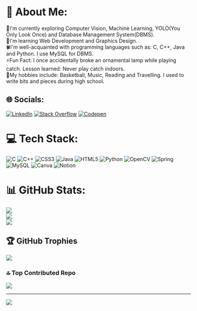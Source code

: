 # 💫 About Me:
🔭I'm currently exploring Computer Vision, Machine Learning, YOLO(You Only Look Once) and Database Management System(DBMS).<br>🌱I'm learning Web Development and Graphics Design.<br>🍀I'm well-acquainted with programming languages such as: C, C++, Java and Python. I use MySQL for DBMS.<br>⚡Fun Fact: I once accidentally broke an ornamental lamp while playing catch. Lesson learned: Never play catch indoors.<br>🧩My hobbies include: Basketball, Music, Reading and Travelling. I used to write bits and pieces during high school.


## 🌐 Socials:
[![LinkedIn](https://img.shields.io/badge/LinkedIn-%230077B5.svg?logo=linkedin&logoColor=white)](https://linkedin.com/in/sanskritis) [![Stack Overflow](https://img.shields.io/badge/-Stackoverflow-FE7A16?logo=stack-overflow&logoColor=white)](https://stackoverflow.com/users/21801823) [![Codepen](https://img.shields.io/badge/Codepen-000000?style=for-the-badge&logo=codepen&logoColor=white)](https://codepen.io/sanskritis101) 

# 💻 Tech Stack:
![C](https://img.shields.io/badge/c-%2300599C.svg?style=for-the-badge&logo=c&logoColor=white) ![C++](https://img.shields.io/badge/c++-%2300599C.svg?style=for-the-badge&logo=c%2B%2B&logoColor=white) ![CSS3](https://img.shields.io/badge/css3-%231572B6.svg?style=for-the-badge&logo=css3&logoColor=white) ![Java](https://img.shields.io/badge/java-%23ED8B00.svg?style=for-the-badge&logo=java&logoColor=white) ![HTML5](https://img.shields.io/badge/html5-%23E34F26.svg?style=for-the-badge&logo=html5&logoColor=white) ![Python](https://img.shields.io/badge/python-3670A0?style=for-the-badge&logo=python&logoColor=ffdd54) ![OpenCV](https://img.shields.io/badge/opencv-%23white.svg?style=for-the-badge&logo=opencv&logoColor=white) ![Spring](https://img.shields.io/badge/spring-%236DB33F.svg?style=for-the-badge&logo=spring&logoColor=white) ![MySQL](https://img.shields.io/badge/mysql-%2300f.svg?style=for-the-badge&logo=mysql&logoColor=white) ![Canva](https://img.shields.io/badge/Canva-%2300C4CC.svg?style=for-the-badge&logo=Canva&logoColor=white) ![Notion](https://img.shields.io/badge/Notion-%23000000.svg?style=for-the-badge&logo=notion&logoColor=white)
# 📊 GitHub Stats:
![](https://github-readme-stats.vercel.app/api?username=sanskritis101&theme=dark&hide_border=false&include_all_commits=false&count_private=false)<br/>
![](https://github-readme-streak-stats.herokuapp.com/?user=sanskritis101&theme=dark&hide_border=false)<br/>
![](https://github-readme-stats.vercel.app/api/top-langs/?username=sanskritis101&theme=dark&hide_border=false&include_all_commits=false&count_private=false&layout=compact)

## 🏆 GitHub Trophies
![](https://github-profile-trophy.vercel.app/?username=sanskritis101&theme=radical&no-frame=false&no-bg=true&margin-w=4)

### 🔝 Top Contributed Repo
![](https://github-contributor-stats.vercel.app/api?username=sanskritis101&limit=5&theme=radical&combine_all_yearly_contributions=true)

---
[![](https://visitcount.itsvg.in/api?id=sanskritis101&icon=0&color=0)](https://visitcount.itsvg.in)

<!-- Proudly created with GPRM ( https://gprm.itsvg.in ) -->

